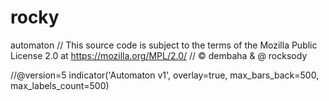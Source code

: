 # rocky
automaton
// This source code is subject to the terms of the Mozilla Public License 2.0 at https://mozilla.org/MPL/2.0/
// © dembaha & @ rocksody

//@version=5
indicator('Automaton v1', overlay=true,  max_bars_back=500, max_labels_count=500)


    

